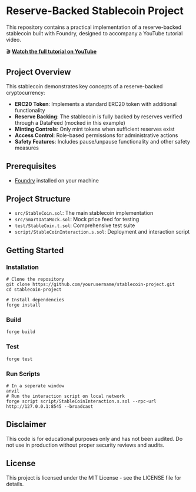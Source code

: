 # Reserve-Backed Stablecoin Project

This repository contains a practical implementation of a reserve-backed stablecoin built with Foundry, designed to accompany a YouTube tutorial video.

🎬 **[Watch the full tutorial on YouTube](https://youtube.com/chainlink)**

## Project Overview

This stablecoin demonstrates key concepts of a reserve-backed cryptocurrency:

- **ERC20 Token**: Implements a standard ERC20 token with additional functionality
- **Reserve Backing**: The stablecoin is fully backed by reserves verified through a DataFeed (mocked in this example)
- **Minting Controls**: Only mint tokens when sufficient reserves exist
- **Access Control**: Role-based permissions for administrative actions
- **Safety Features**: Includes pause/unpause functionality and other safety measures

## Prerequisites

- [Foundry](https://getfoundry.sh/) installed on your machine

## Project Structure

- `src/StableCoin.sol`: The main stablecoin implementation
- `src/SmartDataMock.sol`: Mock price feed for testing
- `test/StableCoin.t.sol`: Comprehensive test suite
- `script/StableCoinInteraction.s.sol`: Deployment and interaction script

## Getting Started

### Installation

```shell
# Clone the repository
git clone https://github.com/yourusername/stablecoin-project.git
cd stablecoin-project

# Install dependencies
forge install
```

### Build

```shell
forge build
```

### Test

```shell
forge test
```

### Run Scripts

```shell
# In a seperate window
anvil
# Run the interaction script on local network
forge script script/StableCoinInteraction.s.sol --rpc-url http://127.0.0.1:8545 --broadcast
```

## Disclaimer

This code is for educational purposes only and has not been audited. Do not use in production without proper security reviews and audits.

## License

This project is licensed under the MIT License - see the LICENSE file for details.
